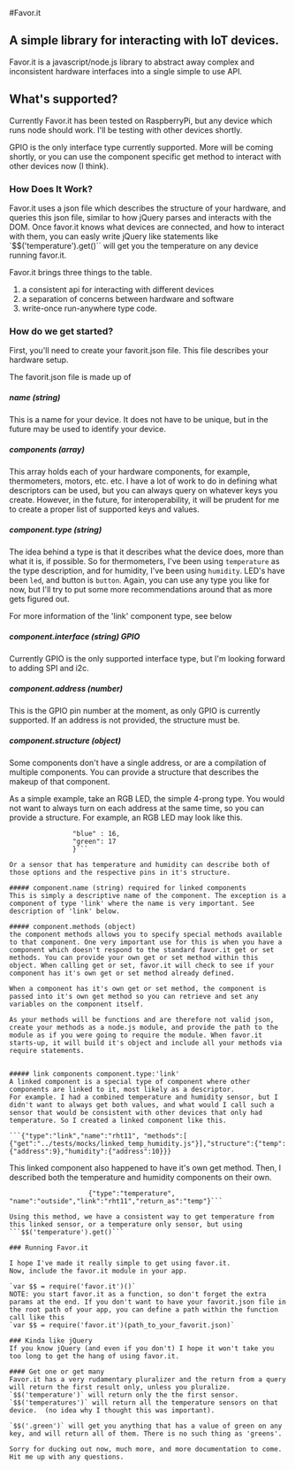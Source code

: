 #Favor.it
## A simple library for interacting with IoT devices.

Favor.it is a javascript/node.js library to abstract away complex and inconsistent hardware interfaces into a single simple to use API.

## What's supported?
Currently Favor.it has been tested on RaspberryPi, but any device which runs node should work. I'll be testing with other devices shortly. 

GPIO is the only interface type currently supported. More will be coming shortly, or you can use the component specific get method to interact with other devices now (I think).


### How Does It Work?

Favor.it uses a json file which describes the structure of your hardware, and queries this json file, similar to how jQuery parses and interacts with the DOM. Once favor.it knows what devices are connected, and how to interact with them, you can easly write jQuery like statements like `$$('temperature').get()`` will get you the temperature on any device running favor.it. 

Favor.it brings three things to the table. 
1) a consistent api for interacting with different devices
2) a separation of concerns between hardware and software
3) write-once run-anywhere type code.

### How do we get started?

First, you'll need to create your favorit.json file. 
This file describes your hardware setup. 

The favorit.json file is made up of

##### name (string)
This is a name for your device. It does not have to be unique, but in the future may be used to identify your device.

##### components (array)
This array holds each of your hardware components, for example, thermometers, motors, etc. etc. 
I have a lot of work to do in defining what descriptors can be used, but you can always query on whatever keys you create. However, in the future, for interoperability, it will be prudent for me to create a proper list of supported keys and values. 

##### component.type (string)
The idea behind a type is that it describes what the device does, more than what it is, if possible. So for thermometers, I've been using `temperature` as the type description, and for humidity, I've been using `humidity`. LED's have been `led`, and button is `button`. Again, you can use any type you like for now, but I'll try to put some more recommendations around that as more gets figured out. 

For more information of  the 'link' component type, see below

##### component.interface (string) GPIO
Currently GPIO is the only supported interface type, but I'm looking forward to adding SPI and i2c.

##### component.address (number)
This is the GPIO pin number at the moment, as only GPIO is currently supported. If an address is not provided, the structure must be.

##### component.structure (object)
Some components don't have a single address, or are a compilation of multiple components. You can provide a structure that describes the makeup of that component. 

As a simple example, take an RGB LED, the simple 4-prong type. You would not want to always turn on each address at the same time, so you can provide a structure. For example, an RGB LED may look like this. 
```structure: { "red" : 15,
                "blue" : 16,
                "green": 17
                }```
                
Or a sensor that has temperature and humidity can describe both of those options and the respective pins in it's structure. 

##### component.name (string) required for linked components
This is simply a descriptive name of the component. The exception is a component of type 'link' where the name is very important. See description of 'link' below.

##### component.methods (object)
the component methods allows you to specify special methods available to that component. One very important use for this is when you have a component which doesn't respond to the standard favor.it get or set methods. You can provide your own get or set method within this object. When calling get or set, favor.it will check to see if your component has it's own get or set method already defined.

When a component has it's own get or set method, the component is passed into it's own get method so you can retrieve and set any variables on the component itself. 

As your methods will be functions and are therefore not valid json, create your methods as a node.js module, and provide the path to the module as if you were going to require the module. When favor.it starts-up, it will build it's object and include all your methods via require statements.  


##### link components component.type:'link'
A linked component is a special type of component where other components are linked to it, most likely as a descriptor. 
For example. I had a combined temperature and humidity sensor, but I didn't want to always get both values, and what would I call such a sensor that would be consistent with other devices that only had temperature. So I created a linked component like this. 

```{"type":"link","name":"rht11", "methods":[ {"get":"../tests/mocks/linked_temp_humidity.js"}],"structure":{"temp":{"address":9},"humidity":{"address":10}}}
```

This linked component also happened to have it's own get method.
Then, I described both the temperature and humidity components on their own.
```{"type":"humidity","link":"rht11","return_as":"humidity"},
                    {"type":"temperature", "name":"outside","link":"rht11","return_as":"temp"}```
                    
Using this method, we have a consistent way to get temperature from this linked sensor, or a temperature only sensor, but using
```$$('temperature').get()```

### Running Favor.it

I hope I've made it really simple to get using favor.it.
Now, include the favor.it module in your app. 

`var $$ = require('favor.it')()`
NOTE: you start favor.it as a function, so don't forget the extra params at the end. If you don't want to have your favorit.json file in the root path of your app, you can define a path within the function call like this
`var $$ = require('favor.it')(path_to_your_favorit.json)`

### Kinda like jQuery
If you know jQuery (and even if you don't) I hope it won't take you too long to get the hang of using favor.it.

#### Get one or get many
Favor.it has a very rudamentary pluralizer and the return from a query will return the first result only, unless you pluralize. 
`$$('temperature')` will return only the the first sensor. 
`$$('temperatures')` will return all the temperature sensors on that device.  (no idea why I thought this was important). 

`$$('.green')` will get you anything that has a value of green on any key, and will return all of them. There is no such thing as 'greens'. 

Sorry for ducking out now, much more, and more documentation to come. Hit me up with any questions. 


